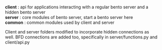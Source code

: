 **client** : api for applications interacting with a regular bento server and a hidden bento server    
**server** : core modules of bento server, start a bento server here    
**common** : common modules used by client and server   

Client and server folders modified to incorporate hidden connections as well. BFD connections are added too, specifically in server/functions.py and client/api.py
